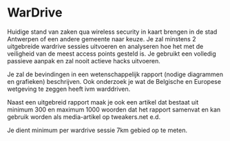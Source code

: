 # WarDrive
Huidige stand van zaken qua wireless security in kaart brengen in de stad Antwerpen of een andere gemeente naar keuze. Je zal minstens 2 uitgebreide wardrive sessies uitvoeren en analyseren hoe het met de veiligheid van de meest access points gesteld is. Je gebruikt een volledig passieve aanpak en zal nooit actieve hacks uitvoeren.

Je zal de bevindingen in een wetenschappelijk rapport (nodige diagrammen en grafieken) beschrijven. Ook onderzoek je wat de Belgische en Europese wetgeving te zeggen heeft ivm warddriven.

Naast een uitgebreid rapport maak je ook een artikel dat bestaat uit minimum 300 en maximum 1000 woorden dat het rapport samenvat en kan gebruik worden als media-artikel op tweakers.net e.d.

Je dient minimum per wardrive sessie 7km gebied op te meten.